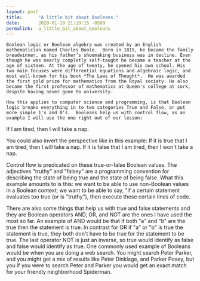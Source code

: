```yaml
---
layout: post
title:      "A little bit about Booleans."
date:       2020-01-10 21:19:15 -0500
permalink:  a_little_bit_about_booleans
---
```



    Boolean logic or Boolean algebra was created by an English mathematician named Charles Boole.  Born in 1815, he became the family breadwinner, as his father’s shoemaking business was in decline. Even though he was nearly completly self-taught he became a teacher at the age of sixteen. At the age of twenty, he opened his own school. His two main focuses were differential equations and algebraic logic, and most well-known for his book *The Laws of Thought*.  He was awarded the first gold prize for mathematics from the Royal society. He also became the first professor of mathematics at Queen's college at cork, despite having never gone to university. 
      
    How this applies to computer science and programming, is that Boolean logic breaks everything in to two categories True and False, or put more simple 1's and 0's.  Booleans help us with control flow, as an example I will use the one right out of our lesson:
			
If I am tired, then I will take a nap. 
			
You could also invert the perspective like in this example:
If it is true that I am tired, then I will take a nap. If it is false that I am tired, then I won't take a nap.

Control flow is predicated on these true-or-false Boolean values. The adjectives "truthy" and "falsey" are a programming convention for describing the state of being true and the state of being false. What this example amounts to is this: we want to be able to use non-Boolean values in a Boolean context; we want to be able to say, "if a certain statement evaluates too true (or is "truthy"), then execute these certain lines of code.
		
There are also some things that help us with true and false statements and they are Boolean operators AND, OR, and NOT are the ones I have used the most so far. An example of AND would be that if both "a" and "b" are the true then the statement is true. In contrast for OR if "a" or "b" is true the statement is true, they both don't have to be true for the statement to be true. The last operator NOT is just an inverse, so true would identify as false and false would identify as true. One commonly used example of Booleans would be when you are doing a web search. You might search Peter Parker, and you might get a mix of results like Peter Dinklage, and Parker Posey, but you if you were to search Peter and Parker you would get an exact match for your friendly neighborhood Spiderman.

